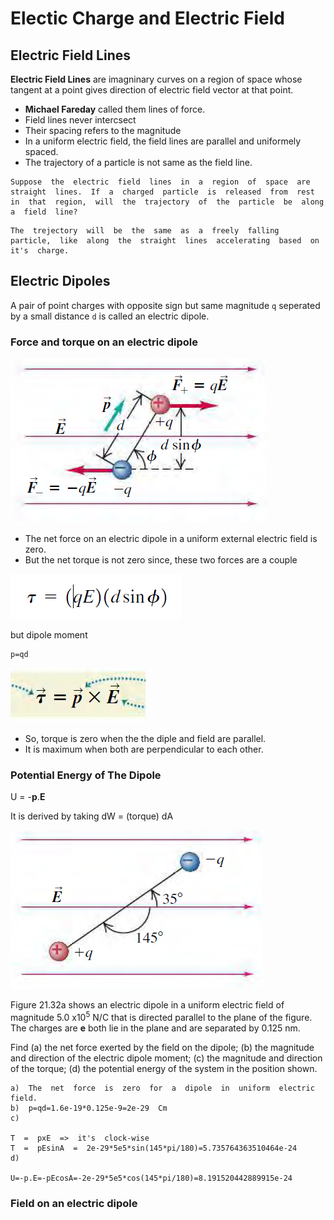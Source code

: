 #  Electic  Charge  and  Electric  Field

##  Electric  Field  Lines

**Electric  Field  Lines**  are  imagninary  curves  on  a  region  of  space  whose  tangent  at  a  point  gives  direction  of  electric  field  vector  at  that  point.

*  **Michael  Fareday**  called  them  lines  of  force.
*  Field  lines  never  intercsect
*  Their  spacing  refers  to  the  magnitude
*  In  a  uniform  electric  field,  the  field  lines  are  parallel  and  uniformely  spaced.
*  The  trajectory  of  a  particle  is  not  same  as  the  field  line.

```
Suppose  the  electric  field  lines  in  a  region  of  space  are  straight  lines.  If  a  charged  particle  is  released  from  rest  in  that  region,  will  the  trajectory  of  the  particle  be  along  a  field  line?
```
```
The  trejectory  will  be  the  same  as  a  freely  falling  particle,  like  along  the  straight  lines  accelerating  based  on  it's  charge.
```

##  Electric  Dipoles

A  pair  of  point  charges  with  opposite  sign  but  same  magnitude  ```q```  seperated  by  a  small  distance  ```d```  is  called  an  electric  dipole.

###  Force  and  torque  on  an  electric  dipole

![alt  text](image-1.png)

*  The  net  force  on  an  electric  dipole  in  a  uniform  external  electric  field  is  zero.
*  But  the  net  torque  is  not  zero  since,  these  two  forces  are  a  couple

![](image-2.png)

but  dipole  moment
```
p=qd
```

![alt  text](image-3.png)

*  So,  torque  is  zero  when  the  the  diple  and  field  are  parallel.
*  It  is  maximum  when  both  are  perpendicular  to  each  other.

###  Potential  Energy  of  The  Dipole

U  =  -**p**.**E**

It  is  derived  by  taking  dW  =  (torque)  dA

![alt  text](image-4.png)

Figure  21.32a  shows  an  electric  dipole  in  a  uniform  electric  field  of  magnitude  5.0  x10<sup>5</sup>  N/C  that  is  directed  parallel  to  the  plane  of
the  figure.  The  charges  are  **e**  both  lie  in  the  plane
and  are  separated  by  0.125  nm.  

Find  (a)  the  net  force  exerted  by  the  field  on  the  dipole;  (b)  the  magnitude  and  direction  of  the  electric  dipole  moment;  (c)  the  magnitude  and
direction  of  the  torque;  (d)  the  potential  energy  of  the  system  in  the  position  shown.

```
a)  The  net  force  is  zero  for  a  dipole  in  uniform  electric  field.
b)  p=qd=1.6e-19*0.125e-9=2e-29  Cm
c)  

T  =  pxE  =>  it's  clock-wise
T  =  pEsinA  =  2e-29*5e5*sin(145*pi/180)=5.735764363510464e-24
d)

U=-p.E=-pEcosA=-2e-29*5e5*cos(145*pi/180)=8.191520442889915e-24
```

###  Field  on  an  electric  dipole

